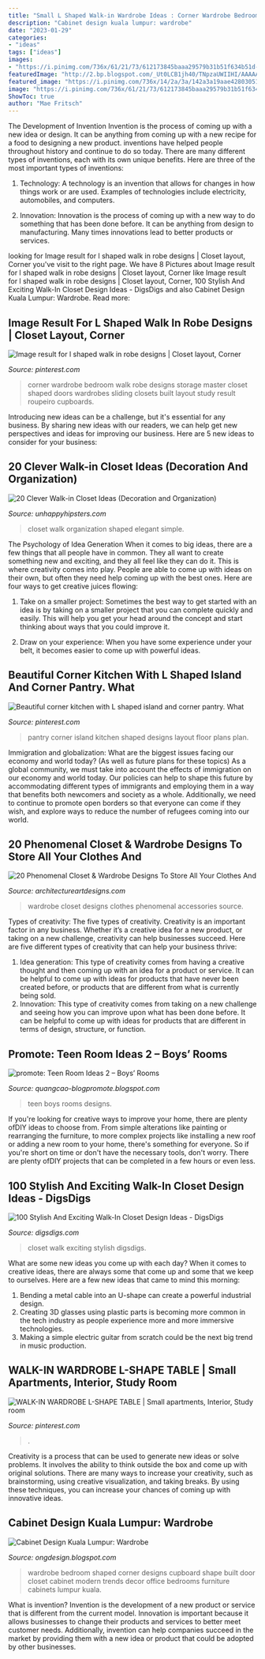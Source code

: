 ```yaml
---
title: "Small L Shaped Walk-in Wardrobe Ideas : Corner Wardrobe Bedroom Walk Robe Designs Storage Master Closet Shaped Doors Wardrobes Sliding Closets Built Layout Study Result Roupeiro Cupboards"
description: "Cabinet design kuala lumpur: wardrobe"
date: "2023-01-29"
categories:
- "ideas"
tags: ["ideas"]
images:
- "https://i.pinimg.com/736x/61/21/73/612173845baaa29579b31b51f634b51d--walk-in-robe-designs-bedroom-corner.jpg"
featuredImage: "http://2.bp.blogspot.com/_Ut0LCB1jh40/TNpzaUWIIHI/AAAAAAAAAHY/fo6CzdPMezc/s1600/DSC02005.JPG"
featured_image: "https://i.pinimg.com/736x/14/2a/3a/142a3a19aae4280305101892f04f243e--l-shaped-island-corner-pantry.jpg"
image: "https://i.pinimg.com/736x/61/21/73/612173845baaa29579b31b51f634b51d--walk-in-robe-designs-bedroom-corner.jpg"
ShowToc: true
author: "Mae Fritsch"
---
```



The Development of Invention
Invention is the process of coming up with a new idea or design. It can be anything from coming up with a new recipe for a food to designing a new product. inventions have helped people throughout history and continue to do so today. There are many different types of inventions, each with its own unique benefits. Here are three of the most important types of inventions:
1) Technology: A technology is an invention that allows for changes in how things work or are used. Examples of technologies include electricity, automobiles, and computers.

2) Innovation: Innovation is the process of coming up with a new way to do something that has been done before. It can be anything from design to manufacturing. Many times innovations lead to better products or services.

	

		
looking for Image result for l shaped walk in robe designs | Closet layout, Corner you've visit to the right page. We have 8 Pictures about Image result for l shaped walk in robe designs | Closet layout, Corner like Image result for l shaped walk in robe designs | Closet layout, Corner, 100 Stylish And Exciting Walk-In Closet Design Ideas - DigsDigs and also Cabinet Design Kuala Lumpur: Wardrobe. Read more:
		
    
## Image Result For L Shaped Walk In Robe Designs | Closet Layout, Corner

<img loading=lazy src="https://i.pinimg.com/736x/61/21/73/612173845baaa29579b31b51f634b51d--walk-in-robe-designs-bedroom-corner.jpg" onerror="this.onerror=null;this.src='https://tse2.mm.bing.net/th?id=OIP.AT_uszjRQptmsC-NgUVuqQHaFj&amp;pid=15.1';" alt="Image result for l shaped walk in robe designs | Closet layout, Corner">

_Source: pinterest.com_

>corner wardrobe bedroom walk robe designs storage master closet shaped doors wardrobes sliding closets built layout study result roupeiro cupboards. 

	

Introducing new ideas can be a challenge, but it's essential for any business. By sharing new ideas with our readers, we can help get new perspectives and ideas for improving our business. Here are 5 new ideas to consider for your business: 

    
## 20 Clever Walk-in Closet Ideas (Decoration And Organization)

<img loading=lazy src="https://unhappyhipsters.com/wp-content/uploads/2019/05/8.-Small-Walk-in-Closet.jpg" onerror="this.onerror=null;this.src='https://tse2.mm.bing.net/th?id=OIP.Y0C6u4EMkismX8o7F1hBcgHaLH&amp;pid=15.1';" alt="20 Clever Walk-in Closet Ideas (Decoration and Organization)">

_Source: unhappyhipsters.com_

>closet walk organization shaped elegant simple. 

	

The Psychology of Idea Generation
When it comes to big ideas, there are a few things that all people have in common. They all want to create something new and exciting, and they all feel like they can do it. This is where creativity comes into play. People are able to come up with ideas on their own, but often they need help coming up with the best ones. Here are four ways to get creative juices flowing:
1. Take on a smaller project: Sometimes the best way to get started with an idea is by taking on a smaller project that you can complete quickly and easily. This will help you get your head around the concept and start thinking about ways that you could improve it.

2. Draw on your experience: When you have some experience under your belt, it becomes easier to come up with powerful ideas.

    
## Beautiful Corner Kitchen With L Shaped Island And Corner Pantry. What

<img loading=lazy src="https://i.pinimg.com/736x/14/2a/3a/142a3a19aae4280305101892f04f243e--l-shaped-island-corner-pantry.jpg" onerror="this.onerror=null;this.src='https://tse3.mm.bing.net/th?id=OIP.MYHnYAQ8r_THxrZwdOVaVAHaLH&amp;pid=15.1';" alt="Beautiful corner kitchen with L shaped island and corner pantry. What">

_Source: pinterest.com_

>pantry corner island kitchen shaped designs layout floor plans plan. 

	

Immigration and globalization: What are the biggest issues facing our economy and world today? (As well as future plans for these topics)
As a global community, we must take into account the effects of immigration on our economy and world today. Our policies can help to shape this future by accommodating different types of immigrants and employing them in a way that benefits both newcomers and society as a whole. Additionally, we need to continue to promote open borders so that everyone can come if they wish, and explore ways to reduce the number of refugees coming into our world.

    
## 20 Phenomenal Closet &amp; Wardrobe Designs To Store All Your Clothes And

<img loading=lazy src="https://www.architectureartdesigns.com/wp-content/uploads/2015/04/20-Phenomenal-Closet-Wardrobe-Designs-To-Store-All-Your-Clothes-And-Accessories-In-3-630x841.jpg" onerror="this.onerror=null;this.src='https://tse4.mm.bing.net/th?id=OIP.u8e4CZY7T2qQ9hmxQU908QHaJ4&amp;pid=15.1';" alt="20 Phenomenal Closet &amp; Wardrobe Designs To Store All Your Clothes And">

_Source: architectureartdesigns.com_

>wardrobe closet designs clothes phenomenal accessories source. 

	

Types of creativity: The five types of creativity.
Creativity is an important factor in any business. Whether it’s a creative idea for a new product, or taking on a new challenge, creativity can help businesses succeed. Here are five different types of creativity that can help your business thrive: 
1. Idea generation: This type of creativity comes from having a creative thought and then coming up with an idea for a product or service. It can be helpful to come up with ideas for products that have never been created before, or products that are different from what is currently being sold. 
2. Innovation: This type of creativity comes from taking on a new challenge and seeing how you can improve upon what has been done before. It can be helpful to come up with ideas for products that are different in terms of design, structure, or function. 

    
## Promote: Teen Room Ideas 2 – Boys’ Rooms

<img loading=lazy src="http://cdn.home-designing.com/wp-content/uploads/2008/09/711.jpg" onerror="this.onerror=null;this.src='https://tse3.mm.bing.net/th?id=OIP.nL0aHUFkVQrBlRI8LW9kaAHaFc&amp;pid=15.1';" alt="promote: Teen Room Ideas 2 – Boys’ Rooms">

_Source: quangcao-blogpromote.blogspot.com_

>teen boys rooms designs. 

	

If you're looking for creative ways to improve your home, there are plenty ofDIY ideas to choose from. From simple alterations like painting or rearranging the furniture, to more complex projects like installing a new roof or adding a new room to your home, there's something for everyone. So if you're short on time or don't have the necessary tools, don't worry. There are plenty ofDIY projects that can be completed in a few hours or even less.

    
## 100 Stylish And Exciting Walk-In Closet Design Ideas - DigsDigs

<img loading=lazy src="https://www.digsdigs.com/photos/2013/02/65-stylish-and-exciting-walk-in-closet-design-ideas.png" onerror="this.onerror=null;this.src='https://tse4.mm.bing.net/th?id=OIP.1sXZ_lP5zcNePgPJTo4YNwHaLH&amp;pid=15.1';" alt="100 Stylish And Exciting Walk-In Closet Design Ideas - DigsDigs">

_Source: digsdigs.com_

>closet walk exciting stylish digsdigs. 

	

What are some new ideas you come up with each day?
When it comes to creative ideas, there are always some that come up and some that we keep to ourselves. Here are a few new ideas that came to mind this morning: 
1. Bending a metal cable into an U-shape can create a powerful industrial design.
2. Creating 3D glasses using plastic parts is becoming more common in the tech industry as people experience more and more immersive technologies.
3. Making a simple electric guitar from scratch could be the next big trend in music production.

    
## WALK-IN WARDROBE L-SHAPE TABLE | Small Apartments, Interior, Study Room

<img loading=lazy src="https://i.pinimg.com/originals/16/2f/fa/162ffa22081d680e42b8795accff55b6.jpg" onerror="this.onerror=null;this.src='https://tse3.mm.bing.net/th?id=OIP.f9rgUvenJE_eObDEI7VYMwHaE8&amp;pid=15.1';" alt="WALK-IN WARDROBE L-SHAPE TABLE | Small apartments, Interior, Study room">

_Source: pinterest.com_

>. 

	

Creativity is a process that can be used to generate new ideas or solve problems. It involves the ability to think outside the box and come up with original solutions. There are many ways to increase your creativity, such as brainstorming, using creative visualization, and taking breaks. By using these techniques, you can increase your chances of coming up with innovative ideas.

    
## Cabinet Design Kuala Lumpur: Wardrobe

<img loading=lazy src="http://2.bp.blogspot.com/_Ut0LCB1jh40/TNpzaUWIIHI/AAAAAAAAAHY/fo6CzdPMezc/s1600/DSC02005.JPG" onerror="this.onerror=null;this.src='https://tse3.mm.bing.net/th?id=OIP.gl_2613UbOdXi3ktWMsfBAHaJ4&amp;pid=15.1';" alt="Cabinet Design Kuala Lumpur: Wardrobe">

_Source: ongdesign.blogspot.com_

>wardrobe bedroom shaped corner designs cupboard shape built door closet cabinet modern trends decor office bedrooms furniture cabinets lumpur kuala. 

	

What is invention?
Invention is the development of a new product or service that is different from the current model. Innovation is important because it allows businesses to change their products and services to better meet customer needs. Additionally, invention can help companies succeed in the market by providing them with a new idea or product that could be adopted by other businesses.

